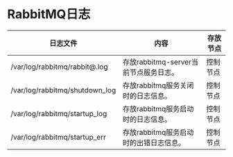 # RabbitMQ日志

|日志文件|内容|存放节点|
|----|--------|----------|
|/var/log/rabbitmq/rabbit@<nodename>.log|存放rabbitmq-server当前节点服务日志。|控制节点|
|/var/log/rabbitmq/shutdown_log|存放rabbitmq服务关闭时的日志信息。|控制节点|
|/var/log/rabbitmq/startup_log|存放rabbitmq服务启动时的日志信息。|控制节点|
|/var/log/rabbitmq/startup_err|存放rabbitmq服务启动时的出错日志信息。|控制节点|
